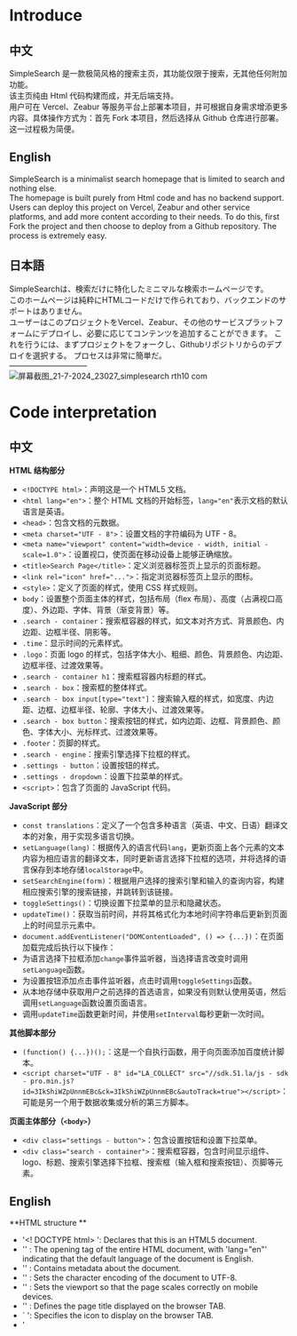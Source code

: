 # Introduce<br>
## 中文<br>
SimpleSearch 是一款极简风格的搜索主页，其功能仅限于搜索，无其他任何附加功能。<br>
该主页纯由 Html 代码构建而成，并无后端支持。<br>
用户可在 Vercel、Zeabur 等服务平台上部署本项目，并可根据自身需求增添更多内容。具体操作方式为：首先 Fork 本项目，然后选择从 Github 仓库进行部署。这一过程极为简便。<br>
## English<br>
SimpleSearch is a minimalist search homepage that is limited to search and nothing else.<br>
The homepage is built purely from Html code and has no backend support.<br>
Users can deploy this project on Vercel, Zeabur and other service platforms, and add more content according to their needs. To do this, first Fork the project and then choose to deploy from a Github repository. The process is extremely easy.<br>
## 日本語<br>
SimpleSearchは、検索だけに特化したミニマルな検索ホームページです。<br>
このホームページは純粋にHTMLコードだけで作られており、バックエンドのサポートはありません。<br>
ユーザーはこのプロジェクトをVercel、Zeabur、その他のサービスプラットフォームにデプロイし、必要に応じてコンテンツを追加することができます。 これを行うには、まずプロジェクトをフォークし、Githubリポジトリからのデプロイを選択する。 プロセスは非常に簡単だ。<br>
——————————<br>
![屏幕截图_21-7-2024_23027_simplesearch rth10 com](https://github.com/user-attachments/assets/4ecd1e82-26d8-4166-ab23-daab70485953)
# Code interpretation<br>
## 中文
**HTML 结构部分**
- `<!DOCTYPE html>`：声明这是一个 HTML5 文档。
- `<html lang="en">`：整个 HTML 文档的开始标签，`lang="en"`表示文档的默认语言是英语。
- `<head>`：包含文档的元数据。
- `<meta charset="UTF - 8">`：设置文档的字符编码为 UTF - 8。
- `<meta name="viewport" content="width=device - width, initial - scale=1.0">`：设置视口，使页面在移动设备上能够正确缩放。
- `<title>Search Page</title>`：定义浏览器标签页上显示的页面标题。
- `<link rel="icon" href="...">`：指定浏览器标签页上显示的图标。
- `<style>`：定义了页面的样式，使用 CSS 样式规则。
- `body`：设置整个页面主体的样式，包括布局（flex 布局）、高度（占满视口高度）、外边距、字体、背景（渐变背景）等。
- `.search - container`：搜索框容器的样式，如文本对齐方式、背景颜色、内边距、边框半径、阴影等。
- `.time`：显示时间的元素样式。
- `.logo`：页面 logo 的样式，包括字体大小、粗细、颜色、背景颜色、内边距、边框半径、过渡效果等。
- `.search - container h1`：搜索框容器内标题的样式。
- `.search - box`：搜索框的整体样式。
- `.search - box input[type="text"]`：搜索输入框的样式，如宽度、内边距、边框、边框半径、轮廓、字体大小、过渡效果等。
- `.search - box button`：搜索按钮的样式，如内边距、边框、背景颜色、颜色、字体大小、光标样式、过渡效果等。
- `.footer`：页脚的样式。
- `.search - engine`：搜索引擎选择下拉框的样式。
- `.settings - button`：设置按钮的样式。
- `.settings - dropdown`：设置下拉菜单的样式。
- `<script>`：包含了页面的 JavaScript 代码。

**JavaScript 部分**
- `const translations`：定义了一个包含多种语言（英语、中文、日语）翻译文本的对象，用于实现多语言切换。
- `setLanguage(lang)`：根据传入的语言代码`lang`，更新页面上各个元素的文本内容为相应语言的翻译文本，同时更新语言选择下拉框的选项，并将选择的语言保存到本地存储`localStorage`中。
- `setSearchEngine(form)`：根据用户选择的搜索引擎和输入的查询内容，构建相应搜索引擎的搜索链接，并跳转到该链接。
- `toggleSettings()`：切换设置下拉菜单的显示和隐藏状态。
- `updateTime()`：获取当前时间，并将其格式化为本地时间字符串后更新到页面上的时间显示元素中。
- `document.addEventListener("DOMContentLoaded", () => {...})`：在页面加载完成后执行以下操作：
- 为语言选择下拉框添加`change`事件监听器，当选择语言改变时调用`setLanguage`函数。
- 为设置按钮添加点击事件监听器，点击时调用`toggleSettings`函数。
- 从本地存储中获取用户之前选择的首选语言，如果没有则默认使用英语，然后调用`setLanguage`函数设置页面语言。
- 调用`updateTime`函数更新时间，并使用`setInterval`每秒更新一次时间。

**其他脚本部分**
- `(function() {...})();`：这是一个自执行函数，用于向页面添加百度统计脚本。
- `<script charset="UTF - 8" id="LA_COLLECT" src="//sdk.51.la/js - sdk - pro.min.js?id=3IkShiWZpUnnmEBc&ck=3IkShiWZpUnnmEBc&autoTrack=true"></script>`：可能是另一个用于数据收集或分析的第三方脚本。

**页面主体部分（`<body>`）**
- `<div class="settings - button">`：包含设置按钮和设置下拉菜单。
- `<div class="search - container">`：搜索框容器，包含时间显示组件、logo、标题、搜索引擎选择下拉框、搜索框（输入框和搜索按钮）、页脚等元素。
## English
**HTML structure **
- '<! DOCTYPE html> ': Declares that this is an HTML5 document.
- '<html lang="en">' : The opening tag of the entire HTML document, with 'lang="en"' indicating that the default language of the document is English.
- '<head>' : Contains metadata about the document.
- '<meta charset=" UTF-8 ">' : Sets the character encoding of the document to UTF-8.
- '<meta name="viewport" content="width= device-width, initial-scale =1.0">' : Sets the viewport so that the page scales correctly on mobile devices.
- '<title>Search Page</title>' : Defines the page title displayed on the browser TAB.
- `<link rel="icon" href="..." > ': Specifies the icon to display on the browser TAB.
- '<style>' : This defines the style of the page, using CSS rules.
- 'body' : Styles the entire body of the page, including layout (flex layout), height (full viewport height), margins, fonts, background (gradient background), etc.
- '. Search-container ': Styles for the search box container such as text alignment, background color, padding, border radius, shadow, etc.
- '.time ': An element style that displays the time.
- '.logo ': The style of the page's logo, including font size, weight, color, background color, padding, border radius, transition effects, etc.
- '. Search-container h1 ': Styles for the heading inside the search box container.
- '. Search-box ': The overall styling of the search box.
- '. Search-box input[type="text"] ': Styles for the search input such as width, padding, border, border radius, outline, font size, transition, etc.
- '. Search-box button ': search button styles such as padding, border, background color, color, font size, cursor style, transition effects, etc.
- '.footer ': Footer style.
- '. Search-engine ': Styles for the search engine to select drop-down boxes.
- '. settings-button ': Sets the style of the button.
- '. settings-dropdown ': Sets the style of the dropdown menu.
- '<script>' : This contains the JavaScript code of the page.

**JavaScript part **
- 'const translations' : Defines an object containing translations of text in multiple languages (English, Chinese, Japanese).
- 'setLanguage(lang)' : Based on the language code 'lang', update the text content of each element on the page to the translation text of the corresponding language, update the language selection dropdown options, and save the selected language to the 'localStorage'.
- 'setSearchEngine(form)' : Based on the search engine selected by the user and the query entered, build a search link to the corresponding search engine and jump to that link.
- 'toggleSettings()' : Toggles the shown and hidden states of the Settings dropdown.
- 'updateTime()' : Gets the current time, formats it as a local time string and updates it to the time display element on the page.
- `document.addEventListener("DOMContentLoaded", () => {... }) ': when the page is loaded, do the following:
- Add a 'change' event listener to the language selection drop-down and call the 'setLanguage' function when the language selection changes.
- Add a click event listener to the Settings button and call the 'toggleSettings' function when clicked.
- Get the user's previously selected preferred language from local storage, default to English if it's not available, then call the 'setLanguage' function to set the page language.
- Call the 'updateTime' function to update the time and use the 'setInterval' to update the time every second.

** Other scripts **
- `(function() {... }) (); ': This is a self-executing function to add a Baidu stats script to the page.
- `<script charset="UTF - 8" id="LA_COLLECT" src="//sdk.51.la/js - sdk - pro.min.js? id=3IkShiWZpUnnmEBc&ck=3IkShiWZpUnnmEBc&autoTrack=true"></script> ': Could be another third-party script for data collection or analysis.

** The main part of the page (' <body> ') **
- '<div class=" settings-button ">' : Contains the settings button and Settings drop-down menu.
- '<div class=" search-container ">' : The search box container, which contains the time display component, logo, title, search engine selection dropdown, search box (input and search button), footer, etc.
## 日本語
**HTMLの構造部分です**
- `<です!DOCTYPE html>`:これはHTML5のドキュメントです。
- `<html lang="en">`: html文書全体の開始タグです。`lang="en"`は文書のデフォルト言語が英語であることを示します。
- `<head>`:ドキュメントのメタデータを含みます。
- `<meta charset=" utf-8 ">`:文書の文字コードをutf-8に設定します。
- `<meta name="viewport" content="width= device-width, initial-scale =1.0">`:モバイル機器でページが正確にスケーリングできるようにビューポイントを設定します。
- `<title>Search Page</title>`:ブラウザのタブに表示されるページのタイトルを定義します。
- `<link rel="icon" href="…"です>`:ブラウザのタブに表示されるアイコンを指定します。
- `<style>`: CSSスタイルルールを使用してページのスタイルを定義します。
- `body`:レイアウト(flexレイアウト)、高さ(視野いっぱいの高さ)、アウトライン、フォント、背景(グラデーション背景)など、ページ全体のスタイルを設定します。
- `.search - container`:テキストの配置、背景の色、内辺距離、枠半径、陰影など、ボックスの形を検索します。
- `.time`:時間を表示する要素のパターンです。
- `.ロゴ`:ページロゴのスタイルには、フォントの大きさ、太さ、色、背景色、内辺距離、枠半径、遷移効果などがあります。
- `.search - container h1`:ボックス内のタイトルのスタイルを検索します。
- `.search - box`:検索ボックスの全体的なスタイルです。
- `.search - box input[type="text"]`:幅、内辺距離、枠、枠半径、輪郭、フォントサイズ、遷移効果など、入力ボックスのスタイルを検索します。
- `.search - box button`:内辺距離、枠、背景色、色、フォントサイズ、カーソルの形、遷移効果などを検索します。
- `.footer`:フッターのパターンです。
- `. search-engine:検索エンジンはプルダウンを選択します。
- `. settings-button `:設定ボタンの仕様です。
- `. settings-dropdown `:プルダウンメニューを設定します。
- `<script>`:ページのJavaScriptコードを含んでいます。

**JavaScriptの部分です**
- `const translations`:複数の言語(英語、中国語、日本語)の翻訳テキストを含むオブジェクトを定義しています。
- `setLanguage(lang)`:入ってきた言語コード`lang`に従って、ページ上の各要素のテキスト内容を当該言語の翻訳テキストに更新します。同時に、言語選択のプルダウンを更新し、選択した言語をローカルストレージ`localStorage`に保存します。
- `setSearchEngine(form)`:ユーザーが選択した検索エンジンと入力したクエリに基づいて、該当する検索エンジンの検索リンクを構築し、そこにジャンプします。
- `toggleSettings()`:プルダウンメニューの表示と非表示設定を切り替えます。
- `updateTime()`:現在の時間を取得し、ローカルな時間文字列としてフォーマットしてページ上の時間表示要素に更新します。
- ` document . addeventlistener (" domcontentloaded、()= >{…})`:ページの読み込み完了後に以下の操作を実行します。
-言語選択プルダウンボックスに`change`イベントファインダーを追加し、言語の変更を選択すると`setLanguage`関数を呼び出します。
-ボタンを設定するためにイベントの傍受器をクリックして、クリックする時`toggleSettings`関数を呼び出します。
-ローカルストレージからユーザーが選択した最初の選択言語を取得し、ない場合はデフォルトで英語を使用します。そして、「setLanguage」関数を呼び出してページ言語を設定します。
- " updateTime "関数を呼び出して時間を更新し、" setInterval "を使用して1秒間に1回時間を更新します。

**その他スクリプト部分**です
- `(function(){…です})();です`:これは百度の統計シナリオをページに追加するための自己実行関数です。
- `<script charset=" utf-8 " id=" la _ collect " src="//sdk.51.la/js - sdk - pro.min.js?id=3IkShiWZpUnnmEBc&ck=3IkShiWZpUnnmEBc&autoTrack=true"></script>`:データ収集や分析のためのサードパーティのスクリプトかもしれません。

**ページ本体部分(`<body>`) **です。
- `<div class=" settings-button ">`:設定ボタンと設定プルダウンメニューが含まれています。
- `<div class="search - container">`:時間表示コンポーネント、ロゴ、タイトル、検索エンジン選択のためのプルダウン、検索ボックス(入力ボックスと検索ボタン)、ページなどの要素が含まれています。

